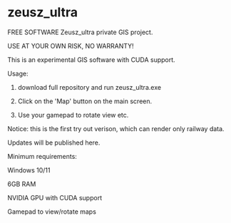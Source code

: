 # zeusz_ultra
FREE SOFTWARE
Zeusz_ultra private GIS project.

USE AT YOUR OWN RISK, NO WARRANTY!

This is an experimental GIS software with CUDA support.


Usage:
1. download full repository and run zeusz_ultra.exe

3. Click on the 'Map' button on the main screen.

5. Use your gamepad to rotate view etc.
 
Notice: this is the first try out verison, which can render only railway data.

Updates will be published here.


Minimum requirements:

Windows 10/11

6GB RAM

NVIDIA GPU with CUDA support

Gamepad to view/rotate maps
